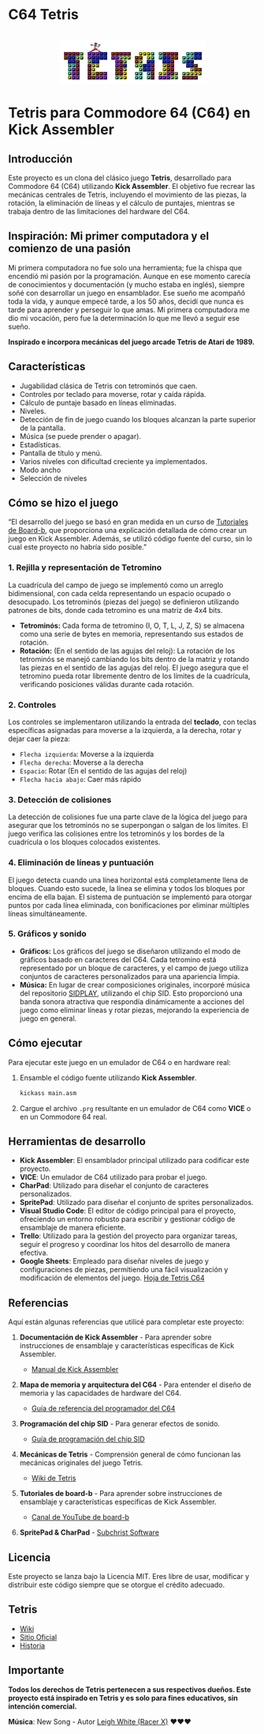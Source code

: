 
# C64 Tetris

<br/>
<div align="center">
<a href="https://github.com/ShaanCoding/makeread.me">
<img src="../images/tetris-title.png" alt="Logo" width="297" height="87">
</a>
</div>


# Tetris para Commodore 64 (C64) en Kick Assembler

## Introducción

Este proyecto es un clona del clásico juego **Tetris**, desarrollado para Commodore 64 (C64) utilizando **Kick Assembler**. El objetivo fue recrear las mecánicas centrales de Tetris, incluyendo el movimiento de las piezas, la rotación, la eliminación de líneas y el cálculo de puntajes, mientras se trabaja dentro de las limitaciones del hardware del C64.

## Inspiración: Mi primer computadora y el comienzo de una pasión

Mi primera computadora no fue solo una herramienta; fue la chispa que encendió mi pasión por la programación. Aunque en ese momento carecía de conocimientos y documentación (y mucho estaba en inglés), siempre soñé con desarrollar un juego en ensamblador. Ese sueño me acompañó toda la vida, y aunque empecé tarde, a los 50 años, decidí que nunca es tarde para aprender y perseguir lo que amas. Mi primera computadora me dio mi vocación, pero fue la determinación lo que me llevó a seguir ese sueño.

**Inspirado e incorpora mecánicas del juego arcade Tetris de Atari de 1989.**

## Características

- Jugabilidad clásica de Tetris con tetrominós que caen.
- Controles por teclado para moverse, rotar y caída rápida.
- Cálculo de puntaje basado en líneas eliminadas.
- Niveles.
- Detección de fin de juego cuando los bloques alcanzan la parte superior de la pantalla.
- Música (se puede prender o apagar).
- Estadísticas.
- Pantalla de título y menú.
- Varios niveles con dificultad creciente ya implementados.
- Modo ancho
- Selección de niveles

## Cómo se hizo el juego

“El desarrollo del juego se basó en gran medida en un curso de [Tutoriales de Board-b](https://www.youtube.com/@board-b-tutorials), que proporciona una explicación detallada de cómo crear un juego en Kick Assembler. Además, se utilizó código fuente del curso, sin lo cual este proyecto no habría sido posible.”

### 1. Rejilla y representación de Tetromino

La cuadrícula del campo de juego se implementó como un arreglo bidimensional, con cada celda representando un espacio ocupado o desocupado. Los tetrominós (piezas del juego) se definieron utilizando patrones de bits, donde cada tetromino es una matriz de 4x4 bits.

- **Tetrominós:** Cada forma de tetromino (I, O, T, L, J, Z, S) se almacena como una serie de bytes en memoria, representando sus estados de rotación.
- **Rotación:** (En el sentido de las agujas del reloj): La rotación de los tetrominós se manejó cambiando los bits dentro de la matriz y rotando las piezas en el sentido de las agujas del reloj. El juego asegura que el tetromino pueda rotar libremente dentro de los límites de la cuadrícula, verificando posiciones válidas durante cada rotación.

### 2. Controles

Los controles se implementaron utilizando la entrada del **teclado**, con teclas específicas asignadas para moverse a la izquierda, a la derecha, rotar y dejar caer la pieza:

- `Flecha izquierda`: Moverse a la izquierda
- `Flecha derecha`: Moverse a la derecha
- `Espacio`: Rotar (En el sentido de las agujas del reloj)
- `Flecha hacia abajo`: Caer más rápido

### 3. Detección de colisiones

La detección de colisiones fue una parte clave de la lógica del juego para asegurar que los tetrominós no se superpongan o salgan de los límites. El juego verifica las colisiones entre los tetrominós y los bordes de la cuadrícula o los bloques colocados existentes.

### 4. Eliminación de líneas y puntuación

El juego detecta cuando una línea horizontal está completamente llena de bloques. Cuando esto sucede, la línea se elimina y todos los bloques por encima de ella bajan. El sistema de puntuación se implementó para otorgar puntos por cada línea eliminada, con bonificaciones por eliminar múltiples líneas simultáneamente.

### 5. Gráficos y sonido

- **Gráficos:** Los gráficos del juego se diseñaron utilizando el modo de gráficos basado en caracteres del C64. Cada tetromino está representado por un bloque de caracteres, y el campo de juego utiliza conjuntos de caracteres personalizados para una apariencia limpia.
- **Música:** En lugar de crear composiciones originales, incorporé música del repositorio [SIDPLAY](http://www.sidmusic.org/), utilizando el chip SID. Esto proporcionó una banda sonora atractiva que respondía dinámicamente a acciones del juego como eliminar líneas y rotar piezas, mejorando la experiencia de juego en general.

## Cómo ejecutar

Para ejecutar este juego en un emulador de C64 o en hardware real:

1. Ensamble el código fuente utilizando **Kick Assembler**.
   ```bash
   kickass main.asm
   ```
2. Cargue el archivo `.prg` resultante en un emulador de C64 como **VICE** o en un Commodore 64 real.

## Herramientas de desarrollo

- **Kick Assembler**: El ensamblador principal utilizado para codificar este proyecto.
- **VICE**: Un emulador de C64 utilizado para probar el juego.
- **CharPad**: Utilizado para diseñar el conjunto de caracteres personalizados.
- **SpritePad**: Utilizado para diseñar el conjunto de sprites personalizados.
- **Visual Studio Code**: El editor de código principal para el proyecto, ofreciendo un entorno robusto para escribir y gestionar código de ensamblaje de manera eficiente.
- **Trello**: Utilizado para la gestión del proyecto para organizar tareas, seguir el progreso y coordinar los hitos del desarrollo de manera efectiva.
- **Google Sheets**: Empleado para diseñar niveles de juego y configuraciones de piezas, permitiendo una fácil visualización y modificación de elementos del juego. [Hoja de Tetris C64](https://docs.google.com/spreadsheets/d/1_ig19sMXD00o047gIRUfUvoIk_laGAnXPoKrUIsnIFE/edit?usp=sharing)

## Referencias

Aquí están algunas referencias que utilicé para completar este proyecto:

1. **Documentación de Kick Assembler** - Para aprender sobre instrucciones de ensamblaje y características específicas de Kick Assembler.
   - [Manual de Kick Assembler](http://theweb.dk/KickAssembler/WebHelp/)

2. **Mapa de memoria y arquitectura del C64** - Para entender el diseño de memoria y las capacidades de hardware del C64.
   - [Guía de referencia del programador del C64](http://www.zimmers.net/cbmpics/cbm/c64/vic-ii.txt)

3. **Programación del chip SID** - Para generar efectos de sonido.
   - [Guía de programación del chip SID](https://www.c64-wiki.com/wiki/SID)

4. **Mecánicas de Tetris** - Comprensión general de cómo funcionan las mecánicas originales del juego Tetris.
   - [Wiki de Tetris](https://tetris.wiki/Tetris_Guideline)

5. **Tutoriales de board-b** - Para aprender sobre instrucciones de ensamblaje y características específicas de Kick Assembler.
    - [Canal de YouTube de board-b](https://www.youtube.com/@board-b-tutorials)

6. **SpritePad & CharPad** - [Subchrist Software](https://itch.io/profile/subchristsoftware)

## Licencia

Este proyecto se lanza bajo la Licencia MIT. Eres libre de usar, modificar y distribuir este código siempre que se otorgue el crédito adecuado.

## Tetris

- [Wiki](https://es.wikipedia.org/wiki/Tetris)
- [Sitio Oficial](https://www.tetris.com/)
- [Historia](https://vadim.oversigma.com/Tetris.htm)

## Importante

**Todos los derechos de Tetris pertenecen a sus respectivos dueños. Este proyecto está inspirado en Tetris y es solo para fines educativos, sin intención comercial.**

**Música**: New Song - Autor [Leigh White (Racer X)](https://csdb.dk/release/?id=17674) ❤️❤️❤️